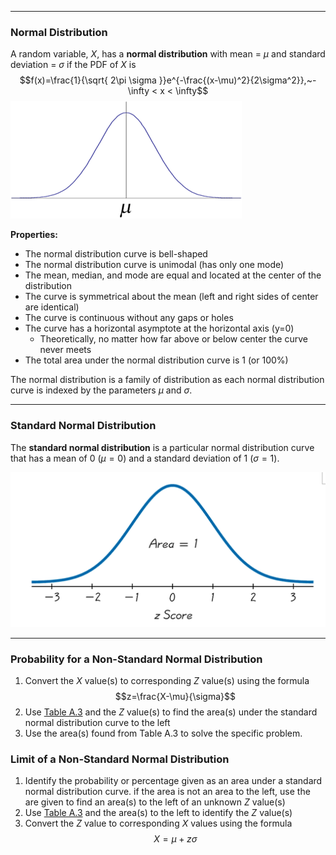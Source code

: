 - - -
### Normal Distribution
A random variable, $X$, has a **normal distribution** with mean = $\mu$ and standard deviation = $\sigma$ if the PDF of $X$ is 
$$f(x)=\frac{1}{\sqrt{ 2\pi \sigma }}e^{-\frac{(x-\mu)^2}{2\sigma^2}},~-\infty < x < \infty$$
![](./Resources/normal_distribution.png)

**Properties:**
- The normal distribution curve is bell-shaped
- The normal distribution curve is unimodal (has only one mode)
- The mean, median, and mode are equal and located at the center of the distribution
- The curve is symmetrical about the mean (left and right sides of center are identical)
- The curve is continuous without any gaps or holes
- The curve has a horizontal asymptote at the horizontal axis (y=0)
    - Theoretically, no matter how far above or below center the curve never meets
- The total area under the normal distribution curve is 1 (or 100%)

The normal distribution is a family of distribution as each normal distribution curve is indexed by the parameters $\mu$ and $\sigma$.

- - -
### Standard Normal Distribution
The **standard normal distribution** is a particular normal distribution curve that has a mean of 0 ($\mu=0$) and a standard deviation of 1 ($\sigma=1$).

![](./Resources/standard_normal_distribution.png)

- - -
### Probability for a Non-Standard Normal Distribution
1. Convert the $X$ value(s) to corresponding $Z$ value(s) using the formula
$$z=\frac{X-\mu}{\sigma}$$
2. Use [Table A.3](obsidian://open?vault=Notes&file=Courses%2FODU%20Spring%202024%2FSTAT330%20Intro%20to%20Probability%20%26%20Statistics%2F(M10)%20Normal%20Applications%20and%20Other%20Continuous%20Distributions%2F(M10.1)%20Review%2FResources%2FTable%20A3.pdf) and the $Z$ value(s) to find the area(s) under the standard normal distribution curve to the left
3. Use the area(s) found from Table A.3 to solve the specific problem.

### Limit of a Non-Standard Normal Distribution
1. Identify the probability or percentage given as an area under a standard normal distribution curve. if the area is not an area to the left, use the are given to find an area(s) to the left of an unknown $Z$ value(s)
2. Use [Table A.3](obsidian://open?vault=Notes&file=Courses%2FODU%20Spring%202024%2FSTAT330%20Intro%20to%20Probability%20%26%20Statistics%2F(M9)%20Uniform%20and%20Normal%20Distributions%2F(M9.5)%20Normal%20Distribution%20Applications%2FResources%2FTable%20A3.pdf) and the area(s) to the left to identify the $Z$ value(s)
3. Convert the $Z$ value to corresponding $X$ values using the formula
$$X=\mu+z\sigma$$

